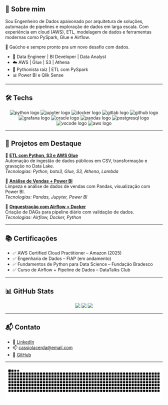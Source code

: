 <h2 align="left">👋 Sobre mim</h2>

Sou Engenheiro de Dados apaixonado por arquitetura de soluções, automação de pipelines e exploração de dados em larga escala. Com experiência em cloud (AWS), ETL, modelagem de dados e ferramentas modernas como PySpark, Glue e Airflow.

📍 Gaúcho e sempre pronto pra um novo desafio com dados.

- 🧠 Data Engineer | BI Developer | Data Analyst  
- ☁️ AWS | Glue | S3 | Athena  
- 🐍 Pythonista raiz | ETL com PySpark  
- 📊 Power BI e Qlik Sense

---

<h2 align="left">🛠️ Techs</h2>

<div align="center">
  <img src="https://cdn.jsdelivr.net/gh/devicons/devicon/icons/python/python-original.svg" height="40" alt="python logo" />
  <img src="https://cdn.jsdelivr.net/gh/devicons/devicon/icons/jupyter/jupyter-original.svg" height="40" alt="jupyter logo" />
  <img src="https://cdn.jsdelivr.net/gh/devicons/devicon/icons/docker/docker-original.svg" height="40" alt="docker logo" />
  <img src="https://cdn.jsdelivr.net/gh/devicons/devicon/icons/gitlab/gitlab-original.svg" height="40" alt="gitlab logo" />
  <img src="https://cdn.jsdelivr.net/gh/devicons/devicon/icons/github/github-original.svg" height="40" alt="github logo" />
  <img src="https://cdn.jsdelivr.net/gh/devicons/devicon/icons/grafana/grafana-original.svg" height="40" alt="grafana logo" />
  <img src="https://cdn.jsdelivr.net/gh/devicons/devicon/icons/oracle/oracle-original.svg" height="40" alt="oracle logo" />
  <img src="https://cdn.jsdelivr.net/gh/devicons/devicon/icons/pandas/pandas-original.svg" height="40" alt="pandas logo" />
  <img src="https://cdn.jsdelivr.net/gh/devicons/devicon/icons/postgresql/postgresql-original.svg" height="40" alt="postgresql logo" />
  <img src="https://cdn.jsdelivr.net/gh/devicons/devicon/icons/vscode/vscode-original.svg" height="40" alt="vscode logo" />
  <img src="https://skillicons.dev/icons?i=aws,dynamodb" height="40" alt="aws logo" />
</div>

---

<h2 align="left">🚀 Projetos em Destaque</h2>

📌 <strong>[ETL com Python, S3 e AWS Glue](https://github.com/teurepo/pipeline-etl-aws)</strong>  
Automação de ingestão de dados públicos em CSV, transformação e gravação no Data Lake.  
_Tecnologias: Python, boto3, Glue, S3, Athena, Lambda_

📌 <strong>[Análise de Vendas + Power BI](https://github.com/teurepo/analise-vendas)</strong>  
Limpeza e análise de dados de vendas com Pandas, visualização com Power BI.  
_Tecnologias: Pandas, Jupyter, Power BI_

📌 <strong>[Orquestração com Airflow + Docker](https://github.com/teurepo/airflow-pipeline)</strong>  
Criação de DAGs para pipeline diário com validação de dados.  
_Tecnologias: Airflow, Docker, Python_

---

<h2 align="left">📚 Certificações</h2>

- ✅ AWS Certified Cloud Practitioner – Amazon (2025)  
- ✅ Engenharia de Dados – FIAP (em andamento)  
- ✅ Fundamentos de Python para Data Science – Fundação Bradesco  
- ✅ Curso de Airflow + Pipeline de Dados – DataTalks Club

---

<h2 align="left">📊 GitHub Stats</h2>

<div align="center">
  <img src="https://github-readme-stats.vercel.app/api?username=cassiiolacerda&show_icons=true&count_private=true&theme=codeSTACKr" height="130" />
  <img src="https://github-readme-stats.vercel.app/api/top-langs?username=cassiiolacerda&layout=compact&theme=codeSTACKr" height="130" />
  <img src="https://github-readme-activity-graph.vercel.app/graph?username=cassiiolacerda&theme=github-dark-dimmed" height="272" />
</div>

---

<h2 align="left">📬 Contato</h2>

- 💼 [LinkedIn](https://www.linkedin.com/in/cassiiolacerda)  
- 📫 cassiolacerda@email.com  
- 🔗 [GitHub](https://github.com/cassiiolacerda)

---

<img src="https://github.com/cassiiolacerda/cassiiolacerda/blob/output/github-snake.svg" alt="snake animation" />
